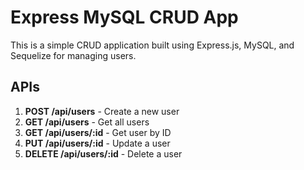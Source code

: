 # Express MySQL CRUD App

This is a simple CRUD application built using Express.js, MySQL, and Sequelize for managing users.

## APIs

1. **POST /api/users** - Create a new user
2. **GET /api/users** - Get all users
3. **GET /api/users/:id** - Get user by ID
4. **PUT /api/users/:id** - Update a user
5. **DELETE /api/users/:id** - Delete a user
